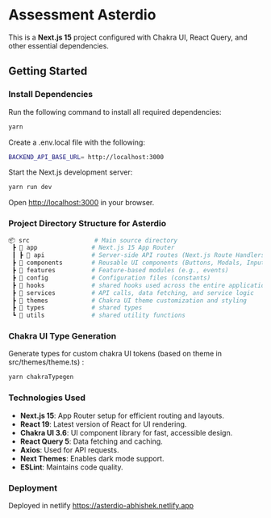 # Assessment Asterdio

This is a **Next.js 15** project configured with Chakra UI, React Query, and other essential dependencies.

## Getting Started

### Install Dependencies

Run the following command to install all required dependencies:

```bash
yarn
```

Create a .env.local file with the following:

```bash
BACKEND_API_BASE_URL= http://localhost:3000
```

Start the Next.js development server:

```bash
yarn run dev
```

Open <http://localhost:3000> in your browser.

### Project Directory Structure for Asterdio

```sh
📦 src                  # Main source directory
 ┣ 📂 app               # Next.js 15 App Router
 ┃ ┣ 📂 api             # Server-side API routes (Next.js Route Handlers)
 ┣ 📂 components        # Reusable UI components (Buttons, Modals, Inputs, etc.)
 ┣ 📂 features          # Feature-based modules (e.g., events)
 ┣ 📂 config            # Configuration files (constants)
 ┣ 📂 hooks             # shared hooks used across the entire application
 ┣ 📂 services          # API calls, data fetching, and service logic
 ┣ 📂 themes            # Chakra UI theme customization and styling
 ┣ 📂 types             # shared types
 ┗ 📂 utils             # shared utility functions
```

### Chakra UI Type Generation

Generate types for custom chakra UI tokens (based on theme in src/themes/theme.ts)
:

```bash
yarn chakraTypegen
```

### Technologies Used

- **Next.js 15**: App Router setup for efficient routing and layouts.
- **React 19**: Latest version of React for UI rendering.
- **Chakra UI 3.6**: UI component library for fast, accessible design.
- **React Query 5**: Data fetching and caching.
- **Axios**: Used for API requests.
- **Next Themes**: Enables dark mode support.
- **ESLint**: Maintains code quality.

### Deployment

Deployed in netlify
<https://asterdio-abhishek.netlify.app>
